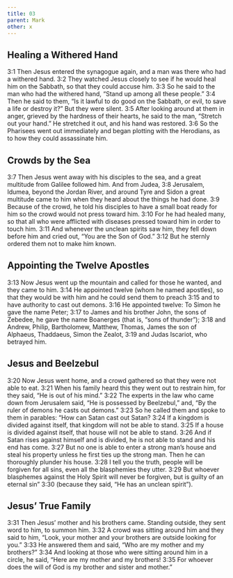 ```yaml
---
title: 03
parent: Mark
other: x
---
```


## Healing a Withered Hand

<a name="3:1">3:1</a> Then Jesus entered the synagogue again, and a man was there who had a withered hand. <a name="3:2">3:2</a> They watched Jesus closely to see if he would heal him on the Sabbath, so that they could accuse him. <a name="3:3">3:3</a> So he said to the man who had the withered hand, “Stand up among all these people.” <a name="3:4">3:4</a> Then he said to them, “Is it lawful to do good on the Sabbath, or evil, to save a life or destroy it?” But they were silent. <a name="3:5">3:5</a> After looking around at them in anger, grieved by the hardness of their hearts, he said to the man, “Stretch out your hand.” He stretched it out, and his hand was restored. <a name="3:6">3:6</a> So the Pharisees went out immediately and began plotting with the Herodians, as to how they could assassinate him.

## Crowds by the Sea

<a name="3:7">3:7</a> Then Jesus went away with his disciples to the sea, and a great multitude from Galilee followed him. And from Judea, <a name="3:8">3:8</a> Jerusalem, Idumea, beyond the Jordan River, and around Tyre and Sidon a great multitude came to him when they heard about the things he had done. <a name="3:9">3:9</a> Because of the crowd, he told his disciples to have a small boat ready for him so the crowd would not press toward him. <a name="3:10">3:10</a> For he had healed many, so that all who were afflicted with diseases pressed toward him in order to touch him. <a name="3:11">3:11</a> And whenever the unclean spirits saw him, they fell down before him and cried out, “You are the Son of God.” <a name="3:12">3:12</a> But he sternly ordered them not to make him known.

## Appointing the Twelve Apostles

<a name="3:13">3:13</a> Now Jesus went up the mountain and called for those he wanted, and they came to him. <a name="3:14">3:14</a> He appointed twelve (whom he named apostles), so that they would be with him and he could send them to preach <a name="3:15">3:15</a> and to have authority to cast out demons. <a name="3:16">3:16</a> He appointed twelve: To Simon he gave the name Peter; <a name="3:17">3:17</a> to James and his brother John, the sons of Zebedee, he gave the name Boanerges (that is, “sons of thunder”); <a name="3:18">3:18</a> and Andrew, Philip, Bartholomew, Matthew, Thomas, James the son of Alphaeus, Thaddaeus, Simon the Zealot, <a name="3:19">3:19</a> and Judas Iscariot, who betrayed him.

## Jesus and Beelzebul

<a name="3:20">3:20</a> Now Jesus went home, and a crowd gathered so that they were not able to eat. <a name="3:21">3:21</a> When his family heard this they went out to restrain him, for they said, “He is out of his mind.” <a name="3:22">3:22</a> The experts in the law who came down from Jerusalem said, “He is possessed by Beelzebul,” and, “By the ruler of demons he casts out demons.” <a name="3:23">3:23</a> So he called them and spoke to them in parables: “How can Satan cast out Satan? <a name="3:24">3:24</a> If a kingdom is divided against itself, that kingdom will not be able to stand. <a name="3:25">3:25</a> If a house is divided against itself, that house will not be able to stand. <a name="3:26">3:26</a> And if Satan rises against himself and is divided, he is not able to stand and his end has come. <a name="3:27">3:27</a> But no one is able to enter a strong man’s house and steal his property unless he first ties up the strong man. Then he can thoroughly plunder his house. <a name="3:28">3:28</a> I tell you the truth, people will be forgiven for all sins, even all the blasphemies they utter. <a name="3:29">3:29</a> But whoever blasphemes against the Holy Spirit will never be forgiven, but is guilty of an eternal sin” <a name="3:30">3:30</a> (because they said, “He has an unclean spirit”).

## Jesus’ True Family

<a name="3:31">3:31</a> Then Jesus’ mother and his brothers came. Standing outside, they sent word to him, to summon him. <a name="3:32">3:32</a> A crowd was sitting around him and they said to him, “Look, your mother and your brothers are outside looking for you.” <a name="3:33">3:33</a> He answered them and said, “Who are my mother and my brothers?” <a name="3:34">3:34</a> And looking at those who were sitting around him in a circle, he said, “Here are my mother and my brothers! <a name="3:35">3:35</a> For whoever does the will of God is my brother and sister and mother.”
